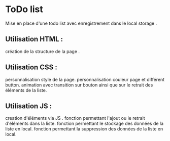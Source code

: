 # ToDo list

Mise en place d'une todo list avec enregistrement dans le local storage .

## Utilisation HTML :

création de la structure de la page .


## Utilisation CSS :

personnalisation style de la page.
personnalisation couleur page et différent button.
animation avec transition sur bouton ainsi que sur le retrait des éléments de la liste.


## Utilisation JS :

creation d'éléments via JS .
fonction permettant l'ajout ou le retrait d'éléments dans la liste.
fonction permettant le stockage des données de la liste en local.
fonction permettant la suppression des données de la liste en local.


